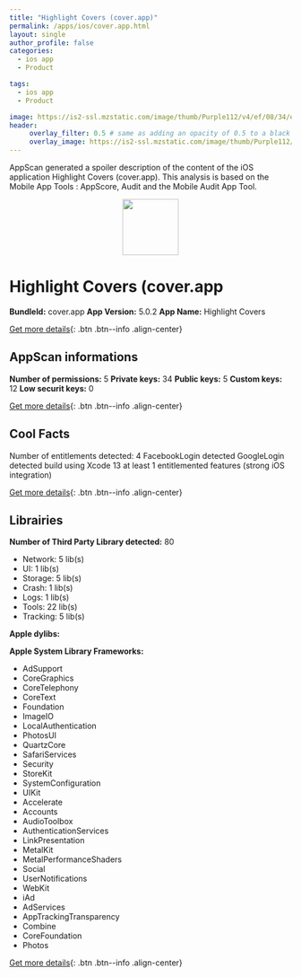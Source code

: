 ```yaml
---
title: "Highlight Covers (cover.app)"
permalink: /apps/ios/cover.app.html
layout: single
author_profile: false
categories: 
  - ios app 
  - Product 

tags: 
  - ios app 
  - Product 

image: https://is2-ssl.mzstatic.com/image/thumb/Purple112/v4/ef/08/34/ef0834f2-71da-b9c3-fcd7-98e421d7929e/AppIcon-0-1x_U007emarketing-0-9-0-85-220.png/512x512bb.jpg
header: 
     overlay_filter: 0.5 # same as adding an opacity of 0.5 to a black background
     overlay_image: https://is2-ssl.mzstatic.com/image/thumb/Purple112/v4/ef/08/34/ef0834f2-71da-b9c3-fcd7-98e421d7929e/AppIcon-0-1x_U007emarketing-0-9-0-85-220.png/512x512bb.jpg
---
```

AppScan generated a spoiler description of the content of the iOS application Highlight Covers (cover.app). This analysis is based on the Mobile App Tools : AppScore, Audit and the Mobile Audit App Tool.

  
  
<div style="text-align: center;"><img src="https://is2-ssl.mzstatic.com/image/thumb/Purple112/v4/ef/08/34/ef0834f2-71da-b9c3-fcd7-98e421d7929e/AppIcon-0-1x_U007emarketing-0-9-0-85-220.png/512x512bb.jpg" width="100" height="100"></div>  
  
# Highlight Covers (cover.app

**BundleId:** cover.app
**App Version:** 5.0.2
**App Name:** Highlight Covers


[Get more details](/pricing.html){: .btn .btn--info .align-center}  
  
## AppScan informations 

**Number of permissions:** 5
**Private keys:** 34
**Public keys:** 5
**Custom keys:** 12
**Low securit keys:** 0
  
[Get more details](/pricing.html){: .btn .btn--info .align-center}

## Cool Facts

Number of entitlements detected: 4
FacebookLogin detected
GoogleLogin detected
build using Xcode 13
at least 1 entitlemented features (strong iOS integration)
  
[Get more details](/pricing.html){: .btn .btn--info .align-center}

## Librairies 
**Number of Third Party Library detected:** 80
- Network: 5 lib(s)
- UI: 1 lib(s)
- Storage: 5 lib(s)
- Crash: 1 lib(s)
- Logs: 1 lib(s)
- Tools: 22 lib(s)
- Tracking: 5 lib(s)

**Apple dylibs:**


**Apple System Library Frameworks:**
- AdSupport
- CoreGraphics
- CoreTelephony
- CoreText
- Foundation
- ImageIO
- LocalAuthentication
- PhotosUI
- QuartzCore
- SafariServices
- Security
- StoreKit
- SystemConfiguration
- UIKit
- Accelerate
- Accounts
- AudioToolbox
- AuthenticationServices
- LinkPresentation
- MetalKit
- MetalPerformanceShaders
- Social
- UserNotifications
- WebKit
- iAd
- AdServices
- AppTrackingTransparency
- Combine
- CoreFoundation
- Photos


  
[Get more details](/pricing.html){: .btn .btn--info .align-center}

